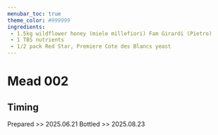 ```yaml
---
menubar_toc: true
theme_color: #999999
ingredients:
 - 1.5kg wildflower honey (miele millefiori) Fam Girardi (Pietro)
 - 1 TBS nutrients
 - 1/2 pack Red Star, Premiere Cote des Blancs yeast
---
```


# Mead 002
## Timing
Prepared >> 2025.06.21
Bottled >> 2025.08.23

